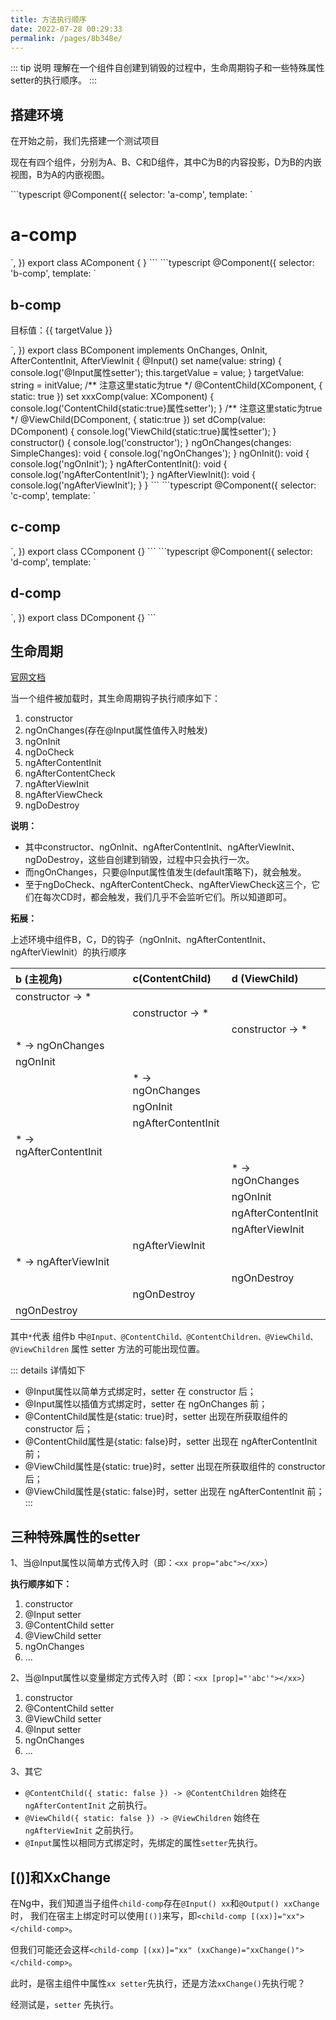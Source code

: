 ```yaml
---
title: 方法执行顺序
date: 2022-07-28 00:29:33
permalink: /pages/8b348e/
---
```



::: tip 说明
理解在一个组件自创建到销毁的过程中，生命周期钩子和一些特殊属性setter的执行顺序。
:::

## 搭建环境
在开始之前，我们先搭建一个测试项目

现在有四个组件，分别为A、B、C和D组件，其中C为B的内容投影，D为B的内嵌视图，B为A的内嵌视图。

<code-group>
  <code-block title="a.component.ts" active>
  ```typescript
  @Component({
    selector: 'a-comp',
    template: `
      <h1>a-comp</h1>
      <!-- 注意这里属性绑定方式 -->
      <b-comp name="简单方式传入值">
        <c-comp></c-comp>
      </b-comp>
      <b-comp [name]="'变量值绑定方式传入值'">
        <c-comp></c-comp>
      </b-comp>
      `,
    })
  export class AComponent { }
  ```
  </code-block>

  <code-block title="b.component.ts">
  ```typescript
  @Component({
    selector: 'b-comp',
    template: `
      <h2>b-comp</h2>
      <p>目标值：{{ targetValue }}</p>
      <d-comp></d-comp>
      <ng-content></ng-content>
    `,
  })
  export class BComponent implements OnChanges, OnInit, AfterContentInit, AfterViewInit {
    @Input()
    set name(value: string) {
      console.log('@Input属性setter');
      this.targetValue = value;
    }
    targetValue: string = initValue;
    /** 注意这里static为true */
    @ContentChild(XComponent, { static: true })
    set xxxComp(value: XComponent) {
      console.log('ContentChild{static:true}属性setter');
    }
    /** 注意这里static为true */
    @ViewChild(DComponent, { static:true })
    set dComp(value: DComponent)  {
      console.log('ViewChild{static:true}属性setter');
    }
    constructor() {
      console.log('constructor');
    }
    ngOnChanges(changes: SimpleChanges): void {
      console.log('ngOnChanges');
    }
    ngOnInit(): void {
      console.log('ngOnInit');
    }
    ngAfterContentInit(): void {
      console.log('ngAfterContentInit');
    }
    ngAfterViewInit(): void {
      console.log('ngAfterViewInit');
    }
  }
  ```
  </code-block>
 
  <code-block title="c.component.ts">
  ```typescript
  @Component({
    selector: 'c-comp',
    template: `<h2>c-comp</h2>`,
  })
  export class CComponent {}
  ```
  </code-block>

  <code-block title="d.component.ts">
  ```typescript
  @Component({
    selector: 'd-comp',
    template: `<h2>d-comp</h2>`,
  })
  export class DComponent {}
  ```
  </code-block>
</code-group>


## 生命周期
[官网文档](https://angular.cn/guide/lifecycle-hooks)

当一个组件被加载时，其生命周期钩子执行顺序如下：

1. constructor 
2. ngOnChanges(存在@Input属性值传入时触发)
3. ngOnInit 
4. ngDoCheck 
5. ngAfterContentInit 
6. ngAfterContentCheck 
7. ngAfterViewInit 
8. ngAfterViewCheck 
9. ngDoDestroy

**说明：**

- 其中constructor、ngOnInit、ngAfterContentInit、ngAfterViewInit、ngDoDestroy，这些自创建到销毁，过程中只会执行一次。 
- 而ngOnChanges，只要@Input属性值发生(default策略下)，就会触发。 
- 至于ngDoCheck、ngAfterContentCheck、ngAfterViewCheck这三个，它们在每次CD时，都会触发，我们几乎不会监听它们。所以知道即可。

**拓展：**

上述环境中组件B，C，D的钩子（ngOnInit、ngAfterContentInit、ngAfterViewInit）的执行顺序

| b (主视角) | c(ContentChild)	| d (ViewChild) |
| :------ | :-------| :------------- |
| constructor -> * |  |  |
|  | constructor -> * |  |
|  |  | constructor -> * |
| * -> ngOnChanges |  |  |
| ngOnInit |  |  |
|  | * -> ngOnChanges |  |
|  | ngOnInit |  |
|  | ngAfterContentInit |  |
| * -> ngAfterContentInit |  |  |
|  |  | * -> ngOnChanges |
|  |  | ngOnInit |
|  |  | ngAfterContentInit |
|  |  | ngAfterViewInit |
|  | ngAfterViewInit |  |
| * -> ngAfterViewInit |  |
|  |  | ngOnDestroy |
|  | ngOnDestroy |  |
| ngOnDestroy |  |  |

其中`*`代表 组件b 中`@Input、@ContentChild、@ContentChildren、@ViewChild、@ViewChildren`
属性 setter 方法的可能出现位置。

::: details 详情如下
- @Input属性以简单方式绑定时，setter 在 constructor 后； 
- @Input属性以插值方式绑定时，setter 在 ngOnChanges 前； 
- @ContentChild属性是{static: true}时，setter 出现在所获取组件的 constructor 后； 
- @ContentChild属性是{static: false}时，setter 出现在 ngAfterContentInit 前； 
- @ViewChild属性是{static: true}时，setter 出现在所获取组件的 constructor 后； 
- @ViewChild属性是{static: false}时，setter 出现在 ngAfterContentInit 前；
:::


## 三种特殊属性的setter
1、当@Input属性以简单方式传入时（即：`<xx prop="abc"></xx>`）

**执行顺序如下：**
1. constructor 
2. @Input setter 
3. @ContentChild setter 
4. @ViewChild setter 
5. ngOnChanges 
6. ...


2、当@Input属性以变量绑定方式传入时（即：`<xx [prop]="'abc'"></xx>`）
1. constructor 
2. @ContentChild setter 
3. @ViewChild setter 
4. @Input setter 
5. ngOnChanges 
6. ...


3、其它
- `@ContentChild({ static: false }) -> @ContentChildren` 始终在 `ngAfterContentInit` 之前执行。 
- `@ViewChild({ static: false }) -> @ViewChildren` 始终在 `ngAfterViewInit` 之前执行。 
- `@Input`属性以相同方式绑定时，先绑定的属性`setter`先执行。


## [()]和XxChange
在Ng中，我们知道当子组件`child-comp`存在`@Input() xx`和`@Output() xxChange`时， 
我们在宿主上绑定时可以使用`[()]`来写，即`<child-comp [(xx)]="xx"></child-comp>`。

但我们可能还会这样`<child-comp [(xx)]="xx" (xxChange)="xxChange()"></child-comp>`。

此时，是宿主组件中属性`xx setter`先执行，还是方法`xxChange()`先执行呢？

经测试是，`setter` 先执行。

